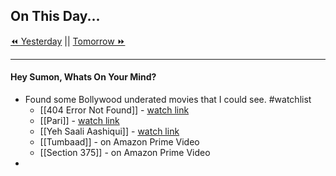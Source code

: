 ## On This Day...

[⏪ Yesterday](2021-11-28) || [Tomorrow ⏩](2021-11-30)

---
#### Hey Sumon, Whats On Your Mind? 
- Found some Bollywood underated movies that I could see. #watchlist 
	- [[404 Error Not Found]] - [watch link](https://www.youtube.com/watch?v=o_iqH3Clb9U)
	- [[Pari]] - [watch link](https://www.youtube.com/watch?v=SDizwjMoeQg)
	- [[Yeh Saali Aashiqui]] - [watch link](https://www.youtube.com/watch?v=AXtZfXEBvsc)
	- [[Tumbaad]] - on Amazon Prime Video
	- [[Section 375]] - on Amazon Prime Video
- 


